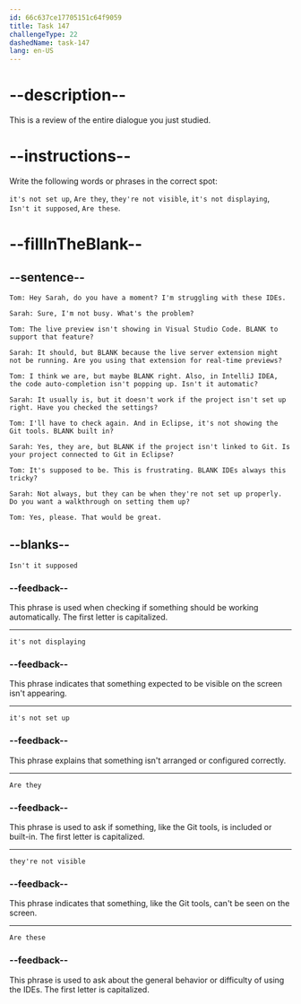 ```yaml
---
id: 66c637ce17705151c64f9059
title: Task 147
challengeType: 22
dashedName: task-147
lang: en-US
---
```


<!-- REVIEW -->

# --description--

This is a review of the entire dialogue you just studied.

# --instructions--

Write the following words or phrases in the correct spot:

`it's not set up`, `Are they`, `they're not visible`, `it's not displaying`, `Isn't it supposed`,  `Are these`.

# --fillInTheBlank--

## --sentence--

`Tom: Hey Sarah, do you have a moment? I'm struggling with these IDEs.`

`Sarah: Sure, I'm not busy. What's the problem?`

`Tom: The live preview isn't showing in Visual Studio Code. BLANK to support that feature?`

`Sarah: It should, but BLANK because the live server extension might not be running. Are you using that extension for real-time previews?`

`Tom: I think we are, but maybe BLANK right. Also, in IntelliJ IDEA, the code auto-completion isn't popping up. Isn't it automatic?`

`Sarah: It usually is, but it doesn't work if the project isn't set up right. Have you checked the settings?`

`Tom: I'll have to check again. And in Eclipse, it's not showing the Git tools. BLANK built in?`

`Sarah: Yes, they are, but BLANK if the project isn't linked to Git. Is your project connected to Git in Eclipse?`

`Tom: It's supposed to be. This is frustrating. BLANK IDEs always this tricky?`

`Sarah: Not always, but they can be when they're not set up properly. Do you want a walkthrough on setting them up?`

`Tom: Yes, please. That would be great.`

## --blanks--

`Isn't it supposed`

### --feedback--

This phrase is used when checking if something should be working automatically. The first letter is capitalized. 

---

`it's not displaying`

### --feedback--

This phrase indicates that something expected to be visible on the screen isn't appearing.

---

`it's not set up`

### --feedback--

This phrase explains that something isn't arranged or configured correctly.

---

`Are they`

### --feedback--

This phrase is used to ask if something, like the Git tools, is included or built-in. The first letter is capitalized.

---

`they're not visible`

### --feedback--

This phrase indicates that something, like the Git tools, can't be seen on the screen.

---

`Are these`

### --feedback--

This phrase is used to ask about the general behavior or difficulty of using the IDEs. The first letter is capitalized.
